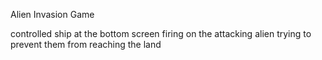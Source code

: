 Alien Invasion Game

controlled ship at the bottom screen firing on the attacking alien trying to prevent them from reaching the land